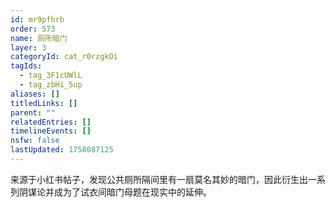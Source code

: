 ```yaml
---
id: mr9pfhrb
order: 573
name: 厕所暗门
layer: 3
categoryId: cat_r0rzgkOi
tagIds:
  - tag_3F1cUWlL
  - tag_zbHi_5up
aliases: []
titledLinks: []
parent: ""
relatedEntries: []
timelineEvents: []
nsfw: false
lastUpdated: 1758087125
---
```


来源于小红书帖子，发现公共厕所隔间里有一扇莫名其妙的暗门，因此衍生出一系列阴谋论并成为了试衣间暗门母题在现实中的延伸。